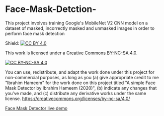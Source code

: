 # Face-Mask-Detction-
This project involves training Google's MobileNet V2 CNN model on a dataset of masked, incorrectly masked and unmasked images in order to perform face mask detection


Shield: [![CC BY 4.0][cc-by-shield]][cc-by]

This work is licensed under a
[Creative Commons BY-NC-SA 4.0][cc-by].

[![CC BY-NC-SA 4.0][cc-by-image]][cc-by]

[cc-by]: https://creativecommons.org/licenses/by-nc-sa/4.0/
[cc-by-image]: https://i.creativecommons.org/l/by-nc-sa/4.0/88x31.png
[cc-by-shield]: https://img.shields.io/badge/License-CC%20BY--NC--SA%204.0-lightgrey.svg


You can use, redistribute, and adapt the work done under this project for non-commercial purposes, as long as you (a) give appropriate credit to me "Ibrahim Hameem" for the work done on this project titled "A simple Face Mask Detector by Ibrahim Hameem (2020)", (b) indicate any changes that you've made, and (c) distribute any derivative works under the same license. https://creativecommons.org/licenses/by-nc-sa/4.0/

[Face Mask Detector live demo](https://drive.google.com/file/d/1hn1RMKgVDwfrncsJ7TAZ6fcfMQtwwEss/view?usp=sharing)
